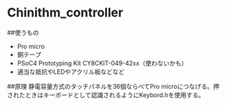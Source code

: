 # Chinithm_controller
##使うもの
- Pro micro
- 銅テープ
- PSoC4 Prototyping Kit CY8CKIT-049-42xx（使わないかも）
- 適当な抵抗やLEDやアクリル板などなど

##原理
静電容量方式のタッチパネルを36個ならべてPro microにつなげる。押されたときはキーボードとして認識されるようにKeybord.hを使用する。

